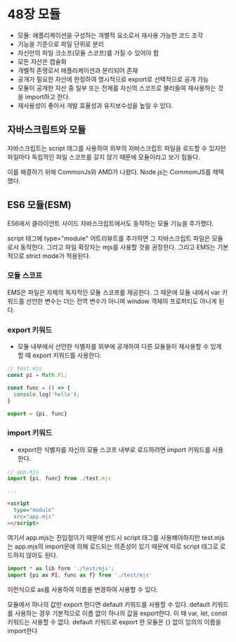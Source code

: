 # 48장 모듈

- 모듈: 애플리케이션을 구성하는 개별적 요소로서 재사용 가능한 코드 조각
- 기능을 기준으로 파일 단위로 분리
- 자신만의 파일 크소프(모듈 스코프)를 가질 수 있어야 함
- 모든 자산은 캡슐화
- 개별적 존쟁로서 애플리케이션과 분리되어 존재
- 공개가 필요한 자산에 한정하여 명시적으로 export로 선택적으로 공개 가능
- 모듈이 공개한 자산 중 일부 또는 전체를 자신의 스코프로 불러들여 재사용하는 것을 import하고 한다.
- 재사용성이 좋아서 개발 효율성과 유지보수성을 높일 수 있다.

## 자바스크립트와 모듈

자바스크립트는 script 태그를 사용하여 외부의 자바스크립트 파일을 로드할 수 있지만 파일마다 독립적인 파일 스코프를 갖지 않기 때문에 모듈이라고 보기 힘들다.

이를 해결하기 위해 CommonJs와 AMD가 나왔다. Node.js는 CommomJS를 채택했다.

## ES6 모듈(ESM)

ES6에서 클라이언트 사이드 자바스크립트에서도 동작하는 모듈 기능을 추가했다.

script 태그에 type="module" 어트리뷰트를 추가하면 그 자바스크립트 파일은 모듈로서 동작한다. 그리고 파일 확장자는 mjs를 사용할 것을 권장한다. 그리고 EMS는 기본적으로 strict mode가 적용된다.

### 모듈 스코프

EMS은 파일은 자체의 독자적인 모듈 스코프를 제공한다. 그 때문에 모듈 내에서 var 키워드를 선언한 변수는 더는 전역 변수가 아니며 window 객체의 프로퍼티도 아니게 된다.

### export 키워드

- 모듈 내부에서 선언한 식별자를 외부에 공개하여 다른 모듈들이 재사용할 수 있게 할 때 export 키워드를 사용한다.

```js
// test.mjs
const pi = Math.Pi;

const func = () => {
  console.log('hello');
}

export = {pi, func}
```

### import 키워드

- export한 식별자를 자신의 모듈 스코프 내부로 로드하려면 import 키워드를 사용한다.

```js
// app.mjs
import {pi, func} from ./test.mjs

...
```

```html
<script
  type="module"
  src="app.mjs"
></script>
```

여기서 app.mjs는 진입점이기 때문에 반드시 script 태그를 사용해야하지만 test.mjs는 app.mjs의 import문에 의해 로드되는 의존성이 있기 때문에 따로 script 태그로 로드하지 않아도 된다.

```js
import * as lib form './test/mjs';
import {pi as PI, func as f} from './test/mjs'
```

이런식으로 as를 사용하여 이름을 변경하여 사용할 수 있다.

모듈에서 하나의 값만 export 한다면 default 키워드를 사용할 수 있다. default 키워드를 사용하는 경우 기본적으로 이름 없이 하나의 값을 export한다. 이 때 var, let, const 키워드는 사용할 수 없다. default 키워드로 export 한 모듈은 {} 없이 임의의 이름을 import한다
